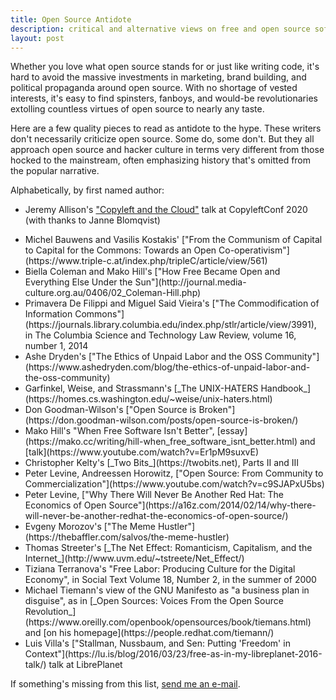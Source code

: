 ```yaml
---
title: Open Source Antidote
description: critical and alternative views on free and open source software
layout: post
---
```


Whether you love what open source stands for or just like writing code, it's hard to avoid the massive investments in marketing, brand building, and political propaganda around open source.  With no shortage of vested interests, it's easy to find spinsters, fanboys, and would-be revolutionaries extolling countless virtues of open source to nearly any taste.

Here are a few quality pieces to read as antidote to the hype.  These writers don't necessarily criticize open source.  Some do, some don't.  But they all approach open source and hacker culture in terms very different from those hocked to the mainstream, often emphasizing history that's omitted from the popular narrative.

Alphabetically, by first named author:

- Jeremy Allison's ["Copyleft and the Cloud"](https://archive.org/details/copyleftconf2020-allison) talk at CopyleftConf 2020 (with thanks to Janne Blomqvist)

- <!-- Bauwens --> Michel Bauwens and Vasilis Kostakis' ["From the Communism of Capital to Capital for the Commons: Towards an Open Co-operativism"](https://www.triple-c.at/index.php/tripleC/article/view/561)

- <!-- Coleman --> Biella Coleman and Mako Hill's ["How Free Became Open and Everything Else Under the Sun"](http://journal.media-culture.org.au/0406/02_Coleman-Hill.php)

- <!-- De Filippi --> Primavera De Filippi and Miguel Said Vieira's ["The Commodification of Information Commons"](https://journals.library.columbia.edu/index.php/stlr/article/view/3991), in The Columbia Science and Technology Law Review, volume 16, number 1, 2014

- <!-- Dryden --> Ashe Dryden's ["The Ethics of Unpaid Labor and the OSS Community"](https://www.ashedryden.com/blog/the-ethics-of-unpaid-labor-and-the-oss-community)

- <!-- Garfinkel --> Garfinkel, Weise, and Strassmann's [_The UNIX-HATERS Handbook_](https://homes.cs.washington.edu/~weise/unix-haters.html)

- <!-- Goodman-Wilson --> Don Goodman-Wilson's ["Open Source is Broken"](https://don.goodman-wilson.com/posts/open-source-is-broken/)

- <!-- Hill --> Mako Hill's "When Free Software Isn't Better", [essay](https://mako.cc/writing/hill-when_free_software_isnt_better.html) and [talk](https://www.youtube.com/watch?v=Er1pM9suxvE)

- <!-- Kelty --> Christopher Kelty's [_Two Bits_](https://twobits.net), Parts II and III

- <!-- Levine --> Peter Levine, Andreessen Horowitz, ["Open Source: From Community to Commercialization"](https://www.youtube.com/watch?v=c9SJAPxU5bs)

- <!-- Levine --> Peter Levine, ["Why There Will Never Be Another Red Hat: The Economics of Open Source"](https://a16z.com/2014/02/14/why-there-will-never-be-another-redhat-the-economics-of-open-source/)

- <!-- Morozov --> Evgeny Morozov's ["The Meme Hustler"](https://thebaffler.com/salvos/the-meme-hustler)

- <!-- Streeter --> Thomas Streeter's [_The Net Effect: Romanticism, Capitalism, and the Internet_](http://www.uvm.edu/~tstreete/Net_Effect/)

- <!-- Terranova --> Tiziana Terranova's "Free Labor: Producing Culture for the Digital Economy", in Social Text Volume 18, Number 2, in the summer of 2000

- <!-- Tiemann --> Michael Tiemann's view of the GNU Manifesto as "a business plan in disguise", as in [_Open Sources: Voices From the Open Source Revolution_](https://www.oreilly.com/openbook/opensources/book/tiemans.html) and [on his homepage](https://people.redhat.com/tiemann/)

- <!-- Villa --> Luis Villa's ["Stallman, Nussbaum, and Sen: Putting 'Freedom' in Context"](https://lu.is/blog/2016/03/23/free-as-in-my-libreplanet-2016-talk/) talk at LibrePlanet

If something's missing from this list, [send me an e-mail](mailto:kyle@kemitchell.com).
